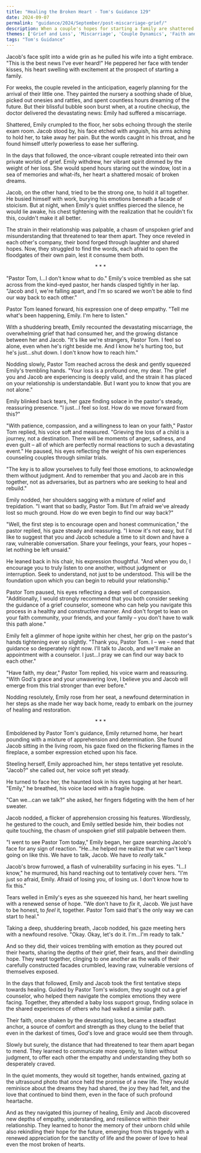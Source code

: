 ```yaml
---
title: "Healing the Broken Heart - Tom's Guidance 129"
date: 2024-09-07
permalink: "guidance/2024/September/post-miscarriage-grief/"
description: When a couple's hopes for starting a family are shattered by a devastating miscarriage, they struggle to cope with their profound grief and the strain it places on their relationship. Seeking guidance, they turn to Pastor Tom Rhodes, who helps them navigate the emotional and spiritual journey towards healing and renewed connection.
themes: ['Grief and Loss', 'Miscarriage', 'Couple Dynamics', 'Faith and Spirituality', 'Pastoral Guidance']
tags: "Tom's Guidance"
---
```

Jacob's face split into a wide grin as he pulled his wife into a tight embrace. "This is the best news I've ever heard!" He peppered her face with tender kisses, his heart swelling with excitement at the prospect of starting a family.

For weeks, the couple reveled in the anticipation, eagerly planning for the arrival of their little one. They painted the nursery a soothing shade of blue, picked out onesies and rattles, and spent countless hours dreaming of the future. But their blissful bubble soon burst when, at a routine checkup, the doctor delivered the devastating news: Emily had suffered a miscarriage.

Shattered, Emily crumpled to the floor, her sobs echoing through the sterile exam room. Jacob stood by, his face etched with anguish, his arms aching to hold her, to take away her pain. But the words caught in his throat, and he found himself utterly powerless to ease her suffering.

In the days that followed, the once-vibrant couple retreated into their own private worlds of grief. Emily withdrew, her vibrant spirit dimmed by the weight of her loss. She would spend hours staring out the window, lost in a sea of memories and what-ifs, her heart a shattered mosaic of broken dreams.

Jacob, on the other hand, tried to be the strong one, to hold it all together. He busied himself with work, burying his emotions beneath a facade of stoicism. But at night, when Emily's quiet sniffles pierced the silence, he would lie awake, his chest tightening with the realization that he couldn't fix this, couldn't make it all better.

The strain in their relationship was palpable, a chasm of unspoken grief and misunderstanding that threatened to tear them apart. They once reveled in each other's company, their bond forged through laughter and shared hopes. Now, they struggled to find the words, each afraid to open the floodgates of their own pain, lest it consume them both.

<center>* * *</center>

"Pastor Tom, I...I don't know what to do." Emily's voice trembled as she sat across from the kind-eyed pastor, her hands clasped tightly in her lap. "Jacob and I, we're falling apart, and I'm so scared we won't be able to find our way back to each other."

Pastor Tom leaned forward, his expression one of deep empathy. "Tell me what's been happening, Emily. I'm here to listen."

With a shuddering breath, Emily recounted the devastating miscarriage, the overwhelming grief that had consumed her, and the growing distance between her and Jacob. "It's like we're strangers, Pastor Tom. I feel so alone, even when he's right beside me. And I know he's hurting too, but he's just...shut down. I don't know how to reach him."

Nodding slowly, Pastor Tom reached across the desk and gently squeezed Emily's trembling hands. "Your loss is a profound one, my dear. The grief you and Jacob are experiencing is deeply valid, and the strain it has placed on your relationship is understandable. But I want you to know that you are not alone."

Emily blinked back tears, her gaze finding solace in the pastor's steady, reassuring presence. "I just...I feel so lost. How do we move forward from this?"

"With patience, compassion, and a willingness to lean on your faith," Pastor Tom replied, his voice soft and measured. "Grieving the loss of a child is a journey, not a destination. There will be moments of anger, sadness, and even guilt – all of which are perfectly normal reactions to such a devastating event." He paused, his eyes reflecting the weight of his own experiences counseling couples through similar trials.

"The key is to allow yourselves to fully feel those emotions, to acknowledge them without judgment. And to remember that you and Jacob are in this together, not as adversaries, but as partners who are seeking to heal and rebuild."

Emily nodded, her shoulders sagging with a mixture of relief and trepidation. "I want that so badly, Pastor Tom. But I'm afraid we've already lost so much ground. How do we even begin to find our way back?"

"Well, the first step is to encourage open and honest communication," the pastor replied, his gaze steady and reassuring. "I know it's not easy, but I'd like to suggest that you and Jacob schedule a time to sit down and have a raw, vulnerable conversation. Share your feelings, your fears, your hopes – let nothing be left unsaid."

He leaned back in his chair, his expression thoughtful. "And when you do, I encourage you to truly listen to one another, without judgment or interruption. Seek to understand, not just to be understood. This will be the foundation upon which you can begin to rebuild your relationship."

Pastor Tom paused, his eyes reflecting a deep well of compassion. "Additionally, I would strongly recommend that you both consider seeking the guidance of a grief counselor, someone who can help you navigate this process in a healthy and constructive manner. And don't forget to lean on your faith community, your friends, and your family – you don't have to walk this path alone."

Emily felt a glimmer of hope ignite within her chest, her grip on the pastor's hands tightening ever so slightly. "Thank you, Pastor Tom. I – we – need that guidance so desperately right now. I'll talk to Jacob, and we'll make an appointment with a counselor. I just...I pray we can find our way back to each other."

"Have faith, my dear," Pastor Tom replied, his voice warm and reassuring. "With God's grace and your unwavering love, I believe you and Jacob will emerge from this trial stronger than ever before."

Nodding resolutely, Emily rose from her seat, a newfound determination in her steps as she made her way back home, ready to embark on the journey of healing and restoration.

<center>* * *</center>

Emboldened by Pastor Tom's guidance, Emily returned home, her heart pounding with a mixture of apprehension and determination. She found Jacob sitting in the living room, his gaze fixed on the flickering flames in the fireplace, a somber expression etched upon his face.

Steeling herself, Emily approached him, her steps tentative yet resolute. "Jacob?" she called out, her voice soft yet steady.

He turned to face her, the haunted look in his eyes tugging at her heart. "Emily," he breathed, his voice laced with a fragile hope.

"Can we...can we talk?" she asked, her fingers fidgeting with the hem of her sweater.

Jacob nodded, a flicker of apprehension crossing his features. Wordlessly, he gestured to the couch, and Emily settled beside him, their bodies not quite touching, the chasm of unspoken grief still palpable between them.

"I went to see Pastor Tom today," Emily began, her gaze searching Jacob's face for any sign of reaction. "He...he helped me realize that we can't keep going on like this. We have to talk, Jacob. We have to _really_ talk."

Jacob's brow furrowed, a flash of vulnerability surfacing in his eyes. "I...I know," he murmured, his hand reaching out to tentatively cover hers. "I'm just so afraid, Emily. Afraid of losing you, of losing _us_. I don't know how to fix this."

Tears welled in Emily's eyes as she squeezed his hand, her heart swelling with a renewed sense of hope. "We don't have to _fix_ it, Jacob. We just have to be honest, to _feel_ it, together. Pastor Tom said that's the only way we can start to heal."

Taking a deep, shuddering breath, Jacob nodded, his gaze meeting hers with a newfound resolve. "Okay. Okay, let's do it. I'm...I'm ready to talk."

And so they did, their voices trembling with emotion as they poured out their hearts, sharing the depths of their grief, their fears, and their dwindling hope. They wept together, clinging to one another as the walls of their carefully constructed facades crumbled, leaving raw, vulnerable versions of themselves exposed.

In the days that followed, Emily and Jacob took the first tentative steps towards healing. Guided by Pastor Tom's wisdom, they sought out a grief counselor, who helped them navigate the complex emotions they were facing. Together, they attended a baby loss support group, finding solace in the shared experiences of others who had walked a similar path.

Their faith, once shaken by the devastating loss, became a steadfast anchor, a source of comfort and strength as they clung to the belief that even in the darkest of times, God's love and grace would see them through.

Slowly but surely, the distance that had threatened to tear them apart began to mend. They learned to communicate more openly, to listen without judgment, to offer each other the empathy and understanding they both so desperately craved.

In the quiet moments, they would sit together, hands entwined, gazing at the ultrasound photo that once held the promise of a new life. They would reminisce about the dreams they had shared, the joy they had felt, and the love that continued to bind them, even in the face of such profound heartache.

And as they navigated this journey of healing, Emily and Jacob discovered new depths of empathy, understanding, and resilience within their relationship. They learned to honor the memory of their unborn child while also rekindling their hope for the future, emerging from this tragedy with a renewed appreciation for the sanctity of life and the power of love to heal even the most broken of hearts.

